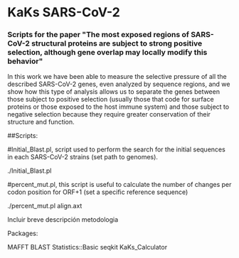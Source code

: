# KaKs SARS-CoV-2

### Scripts for the paper "The most exposed regions of SARS-CoV-2 structural proteins are subject to strong positive selection, although gene overlap may locally modify this behavior"

In this work we have been able to measure the selective pressure of all the described SARS-CoV-2 genes, even analyzed by sequence regions, and we show how this type of analysis allows us to separate the genes between those subject to positive selection (usually those that code for surface proteins or those exposed to the host immune system) and those subject to negative selection because they require greater conservation of their structure and function. 

##Scripts:

#Initial_Blast.pl, script used to perform the search for the initial sequences in each SARS-CoV-2 strains (set path to genomes). 

./Initial_Blast.pl 

#percent_mut.pl, this script is useful to calculate the number of changes per codon position for ORF+1 (set a specific reference sequence)

./percent_mut.pl align.axt


Incluir breve descripción metodologia

Packages:

MAFFT 
BLAST
Statistics::Basic
seqkit
KaKs_Calculator
